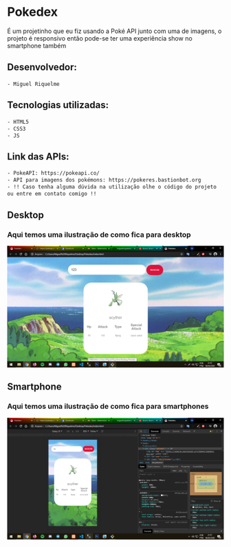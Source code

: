 # Pokedex

É um projetinho que eu fiz usando a Poké API junto com uma de imagens, o projeto é responsivo então pode-se ter uma experiência show no smartphone também


## Desenvolvedor:
    - Miguel Riquelme

## Tecnologias utilizadas: 
    - HTML5
    - CSS3
    - JS

## Link das APIs: 
    - PokeAPI: https://pokeapi.co/
    - API para imagens dos pokémons: https://pokeres.bastionbot.org
    - !! Caso tenha alguma dúvida na utilização olhe o código do projeto ou entre em contato comigo !!

## Desktop
### Aqui temos uma ilustração de como fica para desktop
<img src="./src/assets/img/print2.png">

## Smartphone
### Aqui temos uma ilustração de como fica para smartphones
<img src="./src/assets/img/print1.png">
